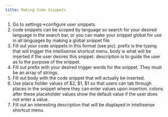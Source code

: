 ```yaml
---
title: Making Code Snippets
---
```

1. Go to settings->configure user snippets 
2. code snippets can be scoped by language so search for your desired language in the search bar, or you can make your snippet global for use in all languages by making a global snippet file. 
3. Fill out your code snippets in this format (see pic). prefix is the typing that will trigger the intellisense shortcut menu. body is what will be inserted if the user desires this snippet. description is to guide the user as to the purpose of the snippet. 
4. Fill out prefix with your desired trigger words for the snippet. They must be an array of strings. 
5. Fill out body with the code snippet that will actually be inserted. 
6. Use place holder values of $2, $1, $1 so that users can tab through places in the snippet where they can enter values upon insertion. colons after these placeholder values show the default value if the user does not enter a value.
7. Fill out an interesting description that will be displayed in intellisense shortcut menu. 

